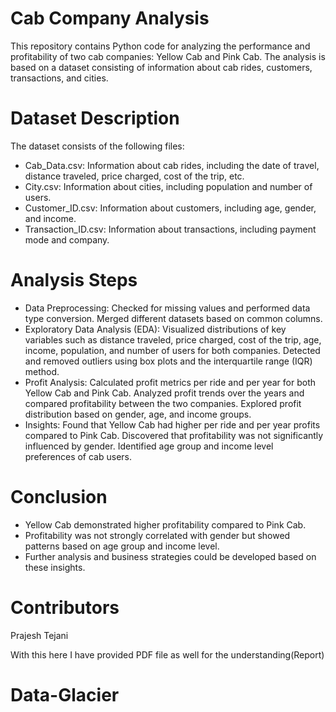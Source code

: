 # Cab Company Analysis
This repository contains Python code for analyzing the performance and profitability of two cab companies: Yellow Cab and Pink Cab. The analysis is based on a dataset consisting of information about cab rides, customers, transactions, and cities.

# Dataset Description
The dataset consists of the following files:
- Cab_Data.csv: Information about cab rides, including the date of travel, distance traveled, price charged, cost of the trip, etc.
- City.csv: Information about cities, including population and number of users.
- Customer_ID.csv: Information about customers, including age, gender, and income.
- Transaction_ID.csv: Information about transactions, including payment mode and company.

# Analysis Steps
  - Data Preprocessing:
  Checked for missing values and performed data type conversion.
  Merged different datasets based on common columns.
  - Exploratory Data Analysis (EDA):
  Visualized distributions of key variables such as distance traveled, price charged, cost of the trip, age, income, population, and number of users for both companies.
  Detected and removed outliers using box plots and the interquartile range (IQR) method.
  - Profit Analysis:
  Calculated profit metrics per ride and per year for both Yellow Cab and Pink Cab.
  Analyzed profit trends over the years and compared profitability between the two companies.
  Explored profit distribution based on gender, age, and income groups.
  - Insights:
  Found that Yellow Cab had higher per ride and per year profits compared to Pink Cab.
  Discovered that profitability was not significantly influenced by gender.
  Identified age group and income level preferences of cab users.

# Conclusion
- Yellow Cab demonstrated higher profitability compared to Pink Cab.
- Profitability was not strongly correlated with gender but showed patterns based on age group and income level.
- Further analysis and business strategies could be developed based on these insights.

# Contributors
Prajesh Tejani

With this here I have provided PDF file as well for the understanding(Report)
# Data-Glacier
